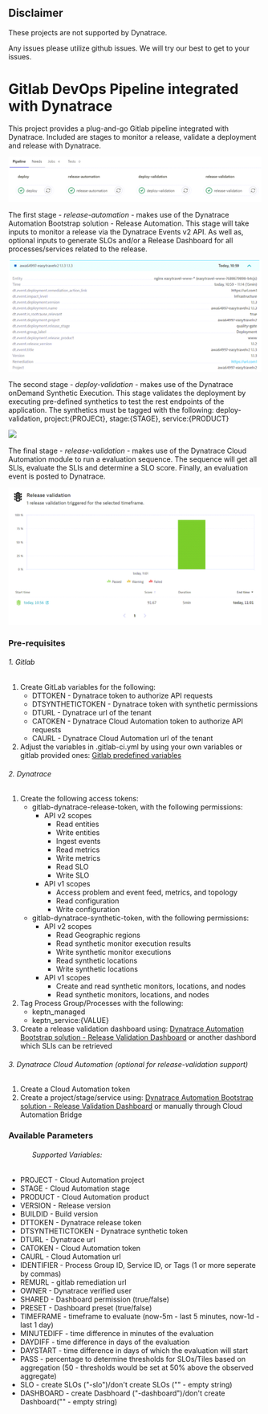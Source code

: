 ## Disclaimer
These projects are not supported by Dynatrace. 

Any issues please utilize github issues. 
We will try our best to get to your issues.

# Gitlab DevOps Pipeline integrated with Dynatrace
This project provides a plug-and-go Gitlab pipeline integrated with Dynatrace. Included are stages to monitor a release, validate a deployment and release with Dynatrace.

![](./image/pipeline-gitlab.png)

The first stage - *release-automation* - makes use of the Dynatrace Automation Bootstrap solution - Release Automation. This stage will take inputs to monitor a release via the Dynatrace Events v2 API. As well as, optional inputs to generate SLOs and/or a Release Dashboard for all processes/services related to the release.

![](./image/deploy-event-dynatrace.png)

The second stage - *deploy-validation* - makes use of the Dynatrace onDemand Synthetic Execution. This stage validates the deployment by executing pre-defined synthetics to test the rest endpoints of the application. The synthetics must be tagged with the following: deploy-validation, project:{PROJECt}, stage:{STAGE}, service:{PRODUCT}

![](./image/synthetc-dynatrace.png)

The final stage - *release-validation* - makes use of the Dynatrace Cloud Automation module to run a evaluation sequence. The sequence will get all SLIs, evaluate the SLIs and determine a SLO score. Finally, an evaluation event is posted to Dynatrace.

![](./image/validation-event-dynatrace.png)

### Pre-requisites
###### 1. Gitlab
1. Create GitLab variables for the following: 
   - DTTOKEN - Dynatrace token to authorize API requests
   - DTSYNTHETICTOKEN - Dynatrace token with synthetic permissions
   - DTURL - Dynatrace url of the tenant
   - CATOKEN - Dynatrace Cloud Automation token to authorize API requests
   - CAURL - Dynatrace Cloud Automation url of the tenant
2. Adjust the variables in .gitlab-ci.yml by using your own variables or gitlab provided ones: [Gitlab predefined variables](https://docs.gitlab.com/ee/ci/variables/predefined_variables.html)
###### 2. Dynatrace
1. Create the following access tokens:
   - gitlab-dynatrace-release-token, with the following permissions:
     - API v2 scopes
       - Read entities
       - Write entities
       - Ingest events
       - Read metrics
       - Write metrics
       - Read SLO
       - Write SLO
     - API v1 scopes
       - Access problem and event feed, metrics, and topology
       - Read configuration
       - Write configuration
   - gitlab-dynatrace-synthetic-token, with the following permissions:
     - API v2 scopes
       - Read Geographic regions
       - Read synthetic monitor execution results
       - Write synthetic monitor executions
       - Read synthetic locations
       - Write synthetic locations
     - API v1 scopes
       - Create and read synthetic monitors, locations, and nodes
       - Read synthetic monitors, locations, and nodes
2. Tag Process Group/Processes with the following:
   - keptn_managed
   - keptn_service:{VALUE}
3. Create a release validation dashboard using: [Dynatrace Automation Bootstrap solution - Release Validation Dashboard](https://github.com/dynatrace-perfclinics/cloud-automation/tree/main/release-validation-dashboards) or another dashbord which SLIs can be retrieved
###### 3. Dynatrace Cloud Automation (optional for release-validation support)
1. Create a Cloud Automation token
2. Create a project/stage/service using: [Dynatrace Automation Bootstrap solution - Release Validation Dashboard](https://github.com/dynatrace-perfclinics/cloud-automation/tree/main/release-validation-dashboards) or manually through Cloud Automation Bridge

### Available Parameters
###### &nbsp;&nbsp;&nbsp;&nbsp;&nbsp;&nbsp;&nbsp;&nbsp;&nbsp;&nbsp;&nbsp;&nbsp;Supported Variables:
- PROJECT - Cloud Automation project
- STAGE - Cloud Automation stage
- PRODUCT - Cloud Automation product
- VERSION - Release version
- BUILDID - Build version
- DTTOKEN - Dynatrace release token
- DTSYNTHETICTOKEN - Dynatrace synthetic token
- DTURL - Dynatrace url
- CATOKEN - Cloud Automation token
- CAURL - Cloud Automation url
- IDENTIFIER - Process Group ID, Service ID, or Tags (1 or more seperate by commas)
- REMURL - gitlab remediation url
- OWNER - Dynatrace verified user
- SHARED - Dashboard permission (true/false)
- PRESET - Dashboard preset (true/false)
- TIMEFRAME - timeframe to evaluate (now-5m - last 5 minutes, now-1d - last 1 day)
- MINUTEDIFF - time difference in minutes of the evaluation
- DAYDIFF - time difference in days of the evaluation
- DAYSTART - time difference in days of which the evaluation will start
- PASS - percentage to determine thresholds for SLOs/Tiles based on aggregation (50 - thresholds would be set at 50% above the observed aggregate)
- SLO - create SLOs ("-slo")/don't create SLOs ("" - empty string)
- DASHBOARD - create Dasbhoard ("-dashboard")/don't create Dashboard("" - empty string)